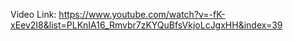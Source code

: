 Video Link: https://www.youtube.com/watch?v=-fK-xEev2I8&list=PLKnIA16_Rmvbr7zKYQuBfsVkjoLcJgxHH&index=39
